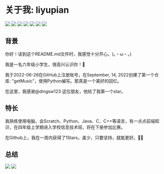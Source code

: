 # 关于我: liyupian

![](https://badgen.net/badge/Python/3.x/blue?icon=github)
![](https://badgen.net/badge/Scratch/3.x/yellow?icon=github)
![](https://badgen.net/badge/Java/1.8/red?icon=github)
![](https://badgen.net/badge/.net/C#/blue?icon=github)
![](https://badgen.net/badge/C/C++/green?icon=github)
![](https://badgen.net/badge/前端/Go/gray?icon=github)
![](https://badgen.net/badge/SQL/PHP/?icon=github)

## 背景

你好！读到这个README.md文件时，我感觉十分开心。(。・ω・。)    

我是一名六年级小学生，很高兴认识你！🎁  

我于2022-06-26在GitHub上注册账号，在September, 14, 2022创建了第一个仓库: "getMusic"，使用Python编写。那真是一个美好的回忆。  

在这里，我感谢@dingsw123 这位朋友，他给了我第一个star。

## 特长

我熟练使用电脑，会Scratch、Python、Java、C、C++等语言，有一点点前端知识，在四年级上学期进入学校信息技术班，将在下册参加比赛。  

在Github上，我在一周内获得了1Stars，虽少，只要坚持，就能更好。🎁✨

## 总结
![](https://github-readme-stats.vercel.app/api?username=liyupian&locale=cn)
![](https://github-readme-stats.vercel.app/api/top-langs/?username=liyupian&layout=compact&locale=cn)

